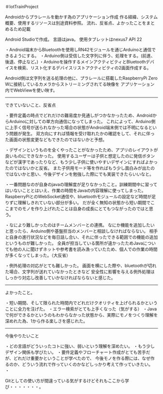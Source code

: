 ＃IotTrainProject

Androidからプラレールを動かす為のアプリケーション作成
作る経緯、システム概要、使用するリソースは別途資料参照。
流れ、反省点、よかったことをまとめるため記載

Android Studioで作成。
言語はjava。
使用タブレットはnexus7
API 22


・Android端末からBluetoothを使用しRN42モジュールを通じArduinoと通信できるようにする。
・Arduino側は受信した文字列に伴う、処理をする。(前進、後退、停止など。)
・Arduinoを操作するメインアクティビティとBluetoothデバイスを検索、リスト化するデバイスリストアクティビティの2画面作成する。

Android側は文字列を送る処理の他に、プラレールに搭載したRaspberryPi Zero Wに接続しているカメラからストリーミングされてる映像を
アプリケーション内でWebViewを使い映す。

-----------------------------------------------
できていないこと、反省点

・要件定義の時点でどれだけの難易度か見通しがつかなかったため、AndroidからArduinoに対しての単方向通信になってしまった。
これによって、Arduino側に上手く信号が送られなかった場合の状態がAndroid端末側では不明になるという問題が発生。
双方向にすれば情報を受け取れたかの確認をして、それに伴った画面の状態変更などもできたのではないかと予想。

・デザインというものを全くやったことがなかったため、アプリのレイアウトが良いものにできなかった。
使用するユーザーは子供と想定したのに発信ボタンなどが漢字であったりなど、もう少し子供に使いやすいデザインにすればよかったのではないかと反省。
また子供用モード等を作ればもう少し面白みが出たのではないかと思い、今後デザインを勉強した際にでも実装できたらいいなと。

・一番問題なのが自身のjavaの理解度が足りなかったこと。訓練期間中に習ってはいないこととはいえ、作業の時間をJavaの内容理解に使ってしまった。
RaspberryPiとのWebSocket通信や、bluetoothモジュールの設定など時間が足りずに理解しきれていない部分が多い。
だが全く無知の状態から短い期間でここまでのモノを作り上げれたことは自身の成長にとてもつながったのではと思う。

・なにより難しかったのはチームメンバーとの連携。
なにか機能を追加したいと思ったら、Arduino側や基盤担当のメンバーと相談しなければならない。
相手と自身の進行状況などを毎日話し合い、それに伴ったできる範囲での機能の追加というものが難しかった。
全員が担当している箇所が違かったためJavaについても他の人に聞けずネットや参考書を読み漁っていたため、個人での作業の時間が多くなってしまった。（大反省）

・例外処理の対応がとても難しかった。
画面を横にした際や、bluetoothが切れた場合、文字列が送れていなかったときなど
安全性に影響を与える例外処理はしっかり対応し改善していかなければならないと感じた。


-----------------------------------------------
よかったこと。


・短い期間、そして限られた時間内でどれだけクオリティを上げられるかということに全力を注げた。
・エラー検索がとても上手くなった（気がする）
・Javaで何ができるかというのもわからなかった状態から、実際にモノをつくり理解を深めれた為、1から作る楽しさを感じれた。

-----------------------------------------------
今後やりたいこと


・どの言語がどういったコトに強い、弱いという理解を深めたい。
・もう少しデザイン関係も学びたい。
・要件定義やフローチャート作成がとても苦手だが、どれだけ重要かということが学べたので、
  今後モノを作る際には、なぜ作るのか、どういう流れで作っていくのかなどしっかり考えて作っていきたい。
・ 
  
  Gitとしての使い方が間違っている気がするけどそれもここから学び・・・・・・・。
  
